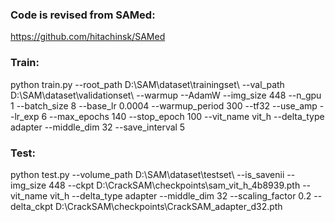 <h3>Code is revised from SAMed:</h3>

https://github.com/hitachinsk/SAMed

<h3>Train:</h3>

python train.py --root_path D:\SAM\dataset\trainingset\  --val_path D:\SAM\dataset\validationset\  --warmup --AdamW --img_size 448  --n_gpu 1  --batch_size 8     --base_lr 0.0004  --warmup_period 300  --tf32  --use_amp --lr_exp 6 --max_epochs 140 --stop_epoch 100   --vit_name vit_h    --delta_type adapter --middle_dim 32  --save_interval 5

<h3>Test:</h3>


python test.py --volume_path  D:\SAM\dataset\testset\   --is_savenii   --img_size 448     --ckpt D:\CrackSAM\checkpoints\sam_vit_h_4b8939.pth  --vit_name vit_h    --delta_type adapter  --middle_dim 32 --scaling_factor 0.2  --delta_ckpt D:\CrackSAM\checkpoints\CrackSAM_adapter_d32.pth
